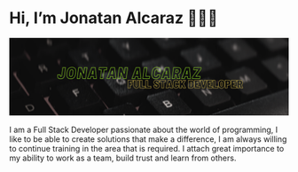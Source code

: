 # Hi, I’m Jonatan Alcaraz 👨🏻‍💻

<img src="./img/bannerr.png">

I am a Full Stack Developer passionate about the world of programming, I like to be able to create solutions that make a difference, 
I am always willing to continue training in the area that is required. I attach great importance to my ability to work 
as a team, build trust and learn from others.
<!--
**JonatanAlcaraz/JonatanAlcaraz** is a ✨ _special_ ✨ repository because its `README.md` (this file) appears on your GitHub profile.

Here are some ideas to get you started:

- 🔭 I’m currently working on ...
- 🌱 I’m currently learning ...
- 👯 I’m looking to collaborate on ...
- 🤔 I’m looking for help with ...
- 💬 Ask me about ...
- 📫 How to reach me: ...
- 😄 Pronouns: ...
- ⚡ Fun fact: ...
-->
